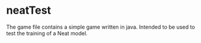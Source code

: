 # neatTest

The game file contains a simple game written in java. Intended to be used to test the training of a Neat model.
